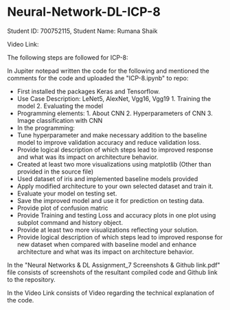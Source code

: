 # Neural-Network-DL-ICP-8
Student ID: 700752115, Student Name: Rumana Shaik

Video Link: 

The following steps are followed for ICP-8:

In Jupiter notepad written the code for the following and mentioned the comments for the code and uploaded the "ICP-8.ipynb" to repo:
 - First installed the packages Keras and Tensorflow.
 - Use Case Description: LeNet5, AlexNet, Vgg16, Vgg19 1. Training the model 2. Evaluating the model 
 - Programming elements: 1. About CNN 2. Hyperparameters of CNN 3. Image classification with CNN
 - In the programming:
 - Tune hyperparameter and make necessary addition to the baseline model to improve validation accuracy and reduce validation loss.  
 - Provide logical description of which steps lead to improved response and what was its impact on architecture behavior.
 - Created at least two more visualizations using matplotlib (Other than provided in the source file) 
 - Used dataset of iris and implemented baseline models provided
 - Apply modified architecture to your own selected dataset and train it. 
 - Evaluate your model on testing set.
 - Save the improved model and use it for prediction on testing data. 
 - Provide plot of confusion matric
 - Provide Training and testing Loss and accuracy plots in one plot using subplot command and history object.
 - Provide at least two more visualizations reflecting your solution.
 - Provide logical description of which steps lead to improved response for new dataset when compared with baseline model and enhance architecture and what was its impact on architecture behavior. 
 
In the "Neural Networks & DL Assignment_7 Screenshots & Github link.pdf" file consists of screenshots of the resultant compiled code and Github link to the repository.

In the Video Link consists of Video regarding the technical explanation of the code.
